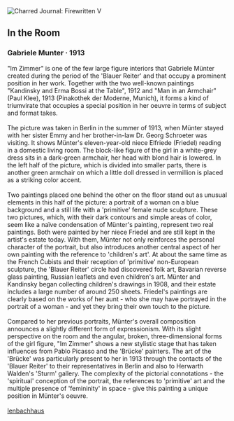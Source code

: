<div class="artwork-of-the-day">
  <div class="container">
    <div class="img-wrapper">
      <img
        src="https://uploads1.wikiart.org/00453/images/gabriele-munter/1913im-zimmer.jpg!Large.jpg"
        alt="Charred Journal: Firewritten V" />
    </div>
    <div class="artwork-detail">
      <div class="artwork-origin"> 
        <h2 class="artwork-name">In the Room</h2>
        <h3 class="artist">
          Gabriele Munter
                    ·  1913
        </h3>
      </div>
      <p class="description">
        <span class="artwork-description-text ng-binding" ng-bind-html="viewModel.ArtworkOfTheDay.Description | unsafe">"Im Zimmer" is one of the few large figure interiors that Gabriele Münter created during the period of the 'Blauer Reiter' and that occupy a prominent position in her work. Together with the two well-known paintings "Kandinsky and Erma Bossi at the Table", 1912 and "Man in an Armchair" (Paul Klee), 1913 (Pinakothek der Moderne, Munich), it forms a kind of triumvirate that occupies a special position in her oeuvre in terms of subject and format takes.<br><br>The picture was taken in Berlin in the summer of 1913, when Münter stayed with her sister Emmy and her brother-in-law Dr. Georg Schroeter was visiting. It shows Münter's eleven-year-old niece Elfriede (Friedel) reading in a domestic living room. The block-like figure of the girl in a white-grey dress sits in a dark-green armchair, her head with blond hair is lowered. In the left half of the picture, which is divided into smaller parts, there is another green armchair on which a little doll dressed in vermillion is placed as a striking color accent.<br><br>Two paintings placed one behind the other on the floor stand out as unusual elements in this half of the picture: a portrait of a woman on a blue background and a still life with a 'primitive' female nude sculpture. These two pictures, which, with their dark contours and simple areas of color, seem like a naïve condensation of Münter's painting, represent two real paintings. Both were painted by her niece Friedel and are still kept in the artist's estate today. With them, Münter not only reinforces the personal character of the portrait, but also introduces another central aspect of her own painting with the reference to 'children's art'. At about the same time as the French Cubists and their reception of 'primitive' non-European sculpture, the 'Blauer Reiter' circle had discovered folk art, Bavarian reverse glass painting, Russian leaflets and even children's art. Münter and Kandinsky began collecting children's drawings in 1908, and their estate includes a large number of around 250 sheets. Friedel's paintings are clearly based on the works of her aunt - who she may have portrayed in the portrait of a woman - and yet they bring their own touch to the picture.<br><br>Compared to her previous portraits, Münter's overall composition announces a slightly different form of expressionism. With its slight perspective on the room and the angular, broken, three-dimensional forms of the girl figure, "Im Zimmer" shows a new stylistic stage that has taken influences from Pablo Picasso and the 'Brücke' painters. The art of the 'Brücke' was particularly present to her in 1913 through the contacts of the 'Blauer Reiter' to their representatives in Berlin and also to Herwarth Walden's 'Sturm' gallery. The complexity of the pictorial connotations - the 'spiritual' conception of the portrait, the references to 'primitive' art and the multiple presence of 'femininity' in space - give this painting a unique position in Münter's oeuvre.<br><br><a target="_blank" href="https://www.lenbachhaus.de/en/discover/collection-online/detail/im-zimmer-30031775">lenbachhaus</a></span>
                        <div class="text-shadow-container" ng-show="showShadow" style=""></div>
      </p>
    </div>
  </div>

</div>
